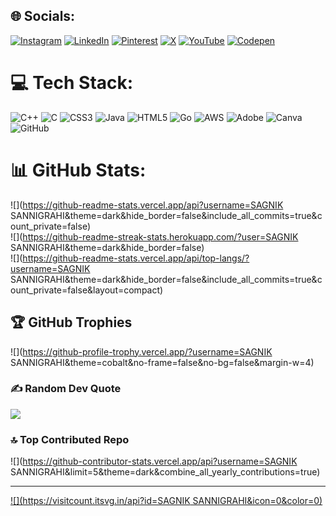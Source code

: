 
## 🌐 Socials:
[![Instagram](https://img.shields.io/badge/Instagram-%23E4405F.svg?logo=Instagram&logoColor=white)](https://instagram.com/its_supreme697) [![LinkedIn](https://img.shields.io/badge/LinkedIn-%230077B5.svg?logo=linkedin&logoColor=white)](https://www.linkedin.com/in/sagnik-sannigrahi-946b2a309/?originalSubdomain=in) [![Pinterest](https://img.shields.io/badge/Pinterest-%23E60023.svg?logo=Pinterest&logoColor=white)](https://pinterest.com/sagniksannigrahi) [![X](https://img.shields.io/badge/X-black.svg?logo=X&logoColor=white)](https://x.com/@SAGNIKSANN24560) [![YouTube](https://img.shields.io/badge/YouTube-%23FF0000.svg?logo=YouTube&logoColor=white)](https://youtube.com/@https://www.youtube.com/@creationofinfinitysasa6648) [![Codepen](https://img.shields.io/badge/Codepen-000000?style=for-the-badge&logo=codepen&logoColor=white)](https://codepen.io/@SAGNIK-SANNIGRAHI) 

# 💻 Tech Stack:
![C++](https://img.shields.io/badge/c++-%2300599C.svg?style=for-the-badge&logo=c%2B%2B&logoColor=white) ![C](https://img.shields.io/badge/c-%2300599C.svg?style=for-the-badge&logo=c&logoColor=white) ![CSS3](https://img.shields.io/badge/css3-%231572B6.svg?style=for-the-badge&logo=css3&logoColor=white) ![Java](https://img.shields.io/badge/java-%23ED8B00.svg?style=for-the-badge&logo=openjdk&logoColor=white) ![HTML5](https://img.shields.io/badge/html5-%23E34F26.svg?style=for-the-badge&logo=html5&logoColor=white) ![Go](https://img.shields.io/badge/go-%2300ADD8.svg?style=for-the-badge&logo=go&logoColor=white) ![AWS](https://img.shields.io/badge/AWS-%23FF9900.svg?style=for-the-badge&logo=amazon-aws&logoColor=white) ![Adobe](https://img.shields.io/badge/adobe-%23FF0000.svg?style=for-the-badge&logo=adobe&logoColor=white) ![Canva](https://img.shields.io/badge/Canva-%2300C4CC.svg?style=for-the-badge&logo=Canva&logoColor=white) ![GitHub](https://img.shields.io/badge/github-%23121011.svg?style=for-the-badge&logo=github&logoColor=white)
# 📊 GitHub Stats:
![](https://github-readme-stats.vercel.app/api?username=SAGNIK SANNIGRAHI&theme=dark&hide_border=false&include_all_commits=true&count_private=false)<br/>
![](https://github-readme-streak-stats.herokuapp.com/?user=SAGNIK SANNIGRAHI&theme=dark&hide_border=false)<br/>
![](https://github-readme-stats.vercel.app/api/top-langs/?username=SAGNIK SANNIGRAHI&theme=dark&hide_border=false&include_all_commits=true&count_private=false&layout=compact)

## 🏆 GitHub Trophies
![](https://github-profile-trophy.vercel.app/?username=SAGNIK SANNIGRAHI&theme=cobalt&no-frame=false&no-bg=false&margin-w=4)

### ✍️ Random Dev Quote
![](https://quotes-github-readme.vercel.app/api?type=horizontal&theme=radical)

### 🔝 Top Contributed Repo
![](https://github-contributor-stats.vercel.app/api?username=SAGNIK SANNIGRAHI&limit=5&theme=dark&combine_all_yearly_contributions=true)

---
[![](https://visitcount.itsvg.in/api?id=SAGNIK SANNIGRAHI&icon=0&color=0)](https://visitcount.itsvg.in)

<!-- Proudly created with GPRM ( https://gprm.itsvg.in ) -->
